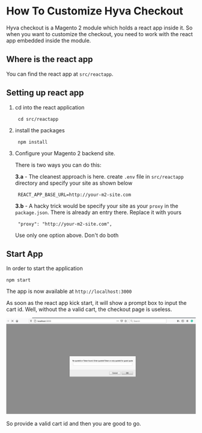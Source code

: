 # How To Customize Hyva Checkout
Hyva checkout is a Magento 2 module which holds a react app inside it. So when you want
to customize the checkout, you need to work with the react app embedded inside the module.

## Where is the react app
You can find the react app at `src/reactapp`.

## Setting up react app

1. cd into the react application

        cd src/reactapp

2. install the packages

        npm install

3. Configure your Magento 2 backend site.

    There is two ways you can do this:

    **3.a** - The cleanest approach is here. create `.env` file in `src/reactapp` directory and specify your site as shown below

        REACT_APP_BASE_URL=http://your-m2-site.com

    **3.b** - A hacky trick would be specify your site as your `proxy` in the `package.json`. There is
          already an entry there. Replace it with yours

        "proxy": "http://your-m2-site.com",

    Use only one option above. Don't do both

## Start App

In order to start the application

    npm start

The app is now available at `http://localhost:3000`

As soon as the react app kick start, it will show a prompt box to input the cart id. Well,
without the a valid cart, the checkout page is useless.

![Cart Id Prompt Box](./assets/img/cart_id_prompt_box.png "Prompt box showing to input the cart id")

So provide a valid cart id and then you are good to go.
